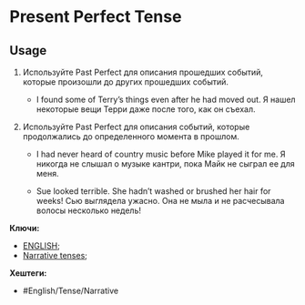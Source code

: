 
# Present Perfect Tense

## Usage

1) Используйте Past Perfect для описания прошедших событий, которые произошли до других прошедших событий.
	- I found some of Terry’s things even after he had moved out.
		Я нашел некоторые вещи Терри даже после того, как он съехал.

2) Используйте Past Perfect для описания событий, которые продолжались до определенного момента в прошлом.
	- I had never heard of country music before Mike played it for me.
		Я никогда не слышал о музыке кантри, пока Майк не сыграл ее для меня.

	- Sue looked terrible. She hadn’t washed or brushed her hair for weeks!
		Сью выглядела ужасно. Она не мыла и не расчесывала волосы несколько недель!

**Ключи:**
- [ENGLISH](ENGLISH);
- [Narrative tenses](Narrative-tenses);

**Хештеги:**
- #English/Tense/Narrative